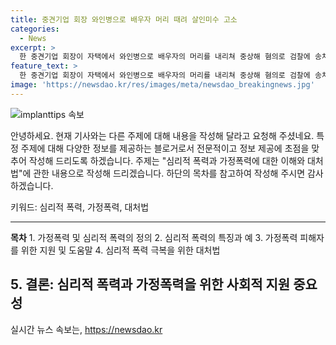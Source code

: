```yaml
---
title: 중견기업 회장 와인병으로 배우자 머리 때려 살인미수 고소
categories:
  - News
excerpt: >
  한 중견기업 회장이 자택에서 와인병으로 배우자의 머리를 내리쳐 중상해 혐의로 검찰에 송치됐다. 폭행을 당한 후 배우자가 경찰에 신고하고 회장을 살인미수 혐의로 고소했다. 회장은 폭행을 주장하며 수 차례 폭행당한 과거와 폭행 후에도 연락을 취하려는 행동 등이 포착됐다. 법원은 회장에 대한 구속영장을 받아들이지 않은 상황이다.
feature_text: >
  한 중견기업 회장이 자택에서 와인병으로 배우자의 머리를 내리쳐 중상해 혐의로 검찰에 송치됐다. 폭행을 당한 후 배우자가 경찰에 신고하고 회장을 살인미수 혐의로 고소했다. 회장은 폭행을 주장하며 수 차례 폭행당한 과거와 폭행 후에도 연락을 취하려는 행동 등이 포착됐다. 법원은 회장에 대한 구속영장을 받아들이지 않은 상황이다.
image: 'https://newsdao.kr/res/images/meta/newsdao_breakingnews.jpg'
---
```


<p><img src="https://newsdao.kr/res/images/meta/newsdao_breakingnews.jpg" alt="implanttips 속보" /></p>

<p>안녕하세요. 현재 기사와는 다른 주제에 대해 내용을 작성해 달라고 요청해 주셨네요. 특정 주제에 대해 다양한 정보를 제공하는 블로거로서 전문적이고 정보 제공에 초점을 맞추어 작성해 드리도록 하겠습니다. 주제는 "심리적 폭력과 가정폭력에 대한 이해와 대처법"에 관한 내용으로 작성해 드리겠습니다. 하단의 목차를 참고하여 작성해 주시면 감사하겠습니다.</p>

<p>키워드: 심리적 폭력, 가정폭력, 대처법</p>

<hr />

<p><strong>목차</strong>
1. 가정폭력 및 심리적 폭력의 정의
2. 심리적 폭력의 특징과 예
3. 가정폭력 피해자를 위한 지원 및 도움말
4. 심리적 폭력 극복을 위한 대처법</p>

<h2>5. 결론: 심리적 폭력과 가정폭력을 위한 사회적 지원 중요성</h2>
실시간 뉴스 속보는, <a href="https://newsdao.kr" rel="dofollow">https://newsdao.kr</a>


